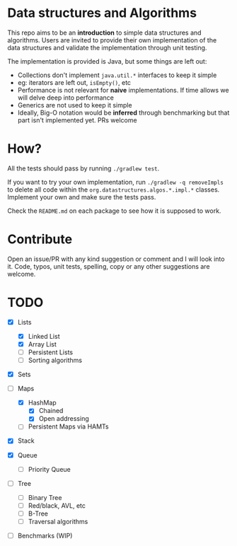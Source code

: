 # Data structures and Algorithms

This repo aims to be an **introduction** to simple data structures and algorithms.
Users are invited to provide their own implementation of the data structures and validate the implementation
through unit testing.

The implementation is provided is Java, but some things are left out:

* Collections don't implement `java.util.*` interfaces to keep it simple
 * eg: iterators are left out, `isEmpty()`, etc
* Performance is not relevant for **naive** implementations. If time allows we will delve deep into performance
* Generics are not used to keep it simple
* Ideally, Big-O notation would be **inferred** through benchmarking but that part isn't implemented yet. PRs welcome


# How?

All the tests should pass by running `./gradlew test`.

If you want to try your own implementation, run `./gradlew -q removeImpls` to delete all code 
within the `org.datastructures.algos.*.impl.*` classes. Implement your own and make sure the tests pass.

Check the `README.md` on each package to see how it is supposed to work.

# Contribute

Open an issue/PR with any kind suggestion or comment and I will look into it.
Code, typos, unit tests, spelling, copy or any other suggestions are welcome.

# TODO

 - [x] Lists 
    - [x] Linked List
    - [x] Array List
    - [ ] Persistent Lists
    - [ ] Sorting algorithms
 - [x] Sets 
 - [ ] Maps
    - [x] HashMap
      - [x] Chained
      - [x] Open addressing
    - [ ] Persistent Maps via HAMTs
 - [x] Stack
 - [x] Queue
    - [ ] Priority Queue
 - [ ] Tree 
    - [ ] Binary Tree 
    - [ ] Red/black, AVL, etc 
    - [ ] B-Tree 
    - [ ] Traversal algorithms
 - [ ] Benchmarks (WIP)
   
